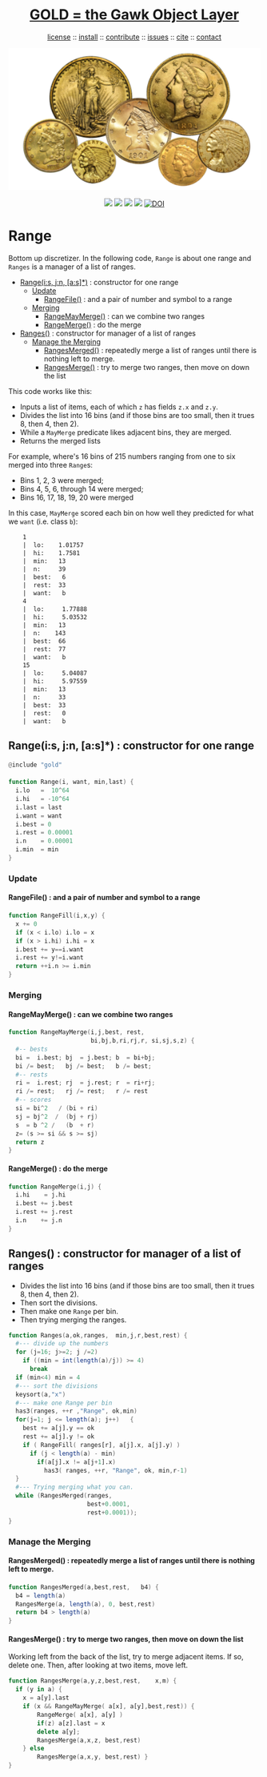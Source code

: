 <a name=top>
<h1 align=center>
   <a href="https://github.com/golden/dev/blob/master/README.md#top">
     GOLD = the Gawk Object Layer
   </a>
</h1>
<p align=center>
   <a    href="https://github.com/golden/dev/blob/master/LICENSE.md#top">license</a>
   :: <a href="https://github.com/golden/dev/blob/master/INSTALL.md#top">install</a>
   :: <a href="https://github.com/golden/dev/blob/master/CONTRIBUTE.md#top">contribute</a>
   :: <a href="https://github.com/golden/dev/issues">issues</a>
   :: <a href="https://github.com/golden/dev/blob/master/CITATION.md#top">cite</a>
   :: <a href="https://github.com/golden/dev/blob/master/CONTACT.md#top">contact</a>
</p>
<p align=center>
   <img width=600 src="https://github.com/golden/dev/raw/master/etc/img/coins.png">
</p>
<p align=center>
   <img src="https://img.shields.io/badge/language-gawk-orange">
   <img src="https://img.shields.io/badge/purpose-ai,se-blueviolet">
   <img src="https://img.shields.io/badge/platform-mac,*nux-informational">
   <a href="https://travis-ci.org/github/golden/dev"> <img src="https://travis-ci.org/golden/dev.svg?branch=master"></a>
   <a href="https://doi.org/10.5281/zenodo.3887420"><img src="https://zenodo.org/badge/DOI/10.5281/zenodo.3887420.svg" alt="DOI"></a>
</p>

# Range

Bottom up discretizer.
In the following code, `Range` is about one range and `Ranges` is a manager of a list of ranges.

- [Range(i:s, j:n, [a:s]\*)](#rangeis-jn-as--constructor-for-one-range) : constructor for one range
    - [Update](#update) 
        - [RangeFile()](#rangefile--and-a-pair-of-number-and-symbol-to-a-range) : and a pair of number and symbol to a range
    - [Merging](#merging) 
        - [RangeMayMerge()](#rangemaymerge--can-we-combine-two-ranges) : can we combine two ranges
        - [RangeMerge()](#rangemerge--do-the-merge) : do the merge
- [Ranges()](#ranges--constructor-for-manager-of-a-list-of-ranges) : constructor for manager of a list of ranges
    - [Manage the Merging](#manage-the-merging) 
        - [RangesMerged()](#rangesmerged--repeatedly-merge-a-list-of-ranges-until-there-is-nothing-left-to-merge) : repeatedly merge a list of ranges until there is nothing left to merge.
        - [RangesMerge()](#rangesmerge--try-to-merge-two-ranges-then-move-on-down-the-list) : try to merge two ranges, then move on down the list


This code works like this:

- Inputs a list of items, each of which `z` has fields `z.x` and `z.y`. 
- Divides the list into  16 bins (and if those bins are too small, then  it trues 8, then 4, then 2).
- While  a `MayMerge`  predicate likes adjacent bins, they are merged. 
- Returns the merged lists

For example, where's 16 bins of 215 numbers ranging from one to six merged into three 
`Range`s: 

- Bins  1, 2,  3 were merged;
- Bins  4, 5, 6, through 14 were merged;
- Bins 16, 17, 18, 19, 20 were merged

In this case, `MayMerge` scored each bin on how well they predicted for what we `want` (i.e. class `b`):

        1
        |  lo:    1.01757
        |  hi:    1.7581
        |  min:   13
        |  n:     39
        |  best:   6
        |  rest:  33
        |  want:   b
        4
        |  lo:     1.77888
        |  hi:     5.03532
        |  min:   13
        |  n:    143
        |  best:  66
        |  rest:  77
        |  want:   b
        15
        |  lo:     5.04087
        |  hi:     5.97559
        |  min:   13
        |  n:     33
        |  best:  33
        |  rest:   0
        |  want:   b

## Range(i:s, j:n, [a:s]\*) : constructor for one range

```awk
@include "gold"

function Range(i, want, min,last) {
  i.lo   =  10^64
  i.hi   = -10^64
  i.last = last
  i.want = want
  i.best = 0
  i.rest = 0.00001
  i.n    = 0.00001
  i.min  = min
}
```
### Update

#### RangeFile() : and a pair of number and symbol to a range

```awk
function RangeFill(i,x,y) {
  x += 0
  if (x < i.lo) i.lo = x
  if (x > i.hi) i.hi = x
  i.best += y==i.want
  i.rest += y!=i.want
  return ++i.n >= i.min
}
```
### Merging

#### RangeMayMerge() : can we combine two ranges

```awk
function RangeMayMerge(i,j,best, rest, 
                       bi,bj,b,ri,rj,r, si,sj,s,z) {
  #-- bests
  bi =  i.best; bj  = j.best; b  = bi+bj; 
  bi /= best;   bj /= best;   b /= best;
  #-- rests
  ri =  i.rest; rj  = j.rest; r  = ri+rj; 
  ri /= rest;   rj /= rest;   r /= rest
  #-- scores
  si = bi^2   / (bi + ri)
  sj = bj^2  /  (bj + rj)
  s  = b ^2 /   (b  + r)
  z= (s >= si && s >= sj) 
  return z
}
```
#### RangeMerge() : do the merge

```awk
function RangeMerge(i,j) {
  i.hi    = j.hi
  i.best += j.best
  i.rest += j.rest
  i.n    += j.n
}
```
## Ranges() : constructor for manager of a list of ranges

- Divides the list into  16 bins (and if those bins are too 
  small, then  it trues 8, then 4, then 2).
- Then sort the divisions.
- Then make one `Range` per bin.
- Then trying merging the ranges.

```awk
function Ranges(a,ok,ranges,  min,j,r,best,rest) {
  #--- divide up the numbers
  for (j=16; j>=2; j /=2) 
    if ((min = int(length(a)/j)) >= 4) 
      break 
  if (min<4) min = 4
  #--- sort the divisions
  keysort(a,"x")
  #--- make one Range per bin
  has3(ranges, ++r ,"Range", ok,min)
  for(j=1; j <= length(a); j++)   {
    best += a[j].y == ok
    rest += a[j].y != ok
    if ( RangeFill( ranges[r], a[j].x, a[j].y) )
      if (j < length(a) - min)
        if(a[j].x != a[j+1].x) 
          has3( ranges, ++r, "Range", ok, min,r-1)
  }
  #--- Trying merging what you can.
  while (RangesMerged(ranges, 
                      best+0.0001, 
                      rest+0.0001));
}
```
### Manage the Merging

#### RangesMerged() : repeatedly merge a list of ranges until there is nothing left to merge.

```awk
function RangesMerged(a,best,rest,   b4) {
  b4 = length(a)
  RangesMerge(a, length(a), 0, best,rest)
  return b4 > length(a)
}
```
#### RangesMerge() : try to merge two ranges, then move on down the list

Working left from the back of the list, try to merge adjacent items. If so,
delete one. Then,  after looking at two items, move left.

```awk
function RangesMerge(a,y,z,best,rest,    x,m) {
  if (y in a) { 
    x = a[y].last
    if (x && RangeMayMerge( a[x], a[y],best,rest)) {
        RangeMerge( a[x], a[y] )
        if(z) a[z].last = x
        delete a[y];
        RangesMerge(a,x,z, best,rest)  
    } else
        RangesMerge(a,x,y, best,rest) }
}
```
